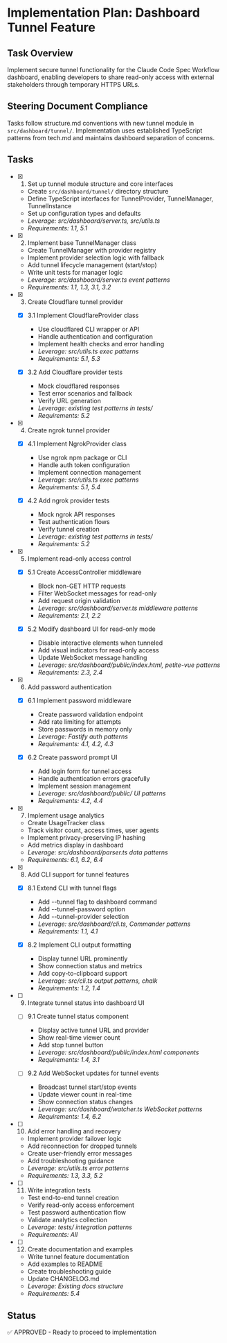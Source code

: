 # Implementation Plan: Dashboard Tunnel Feature

## Task Overview
Implement secure tunnel functionality for the Claude Code Spec Workflow dashboard, enabling developers to share read-only access with external stakeholders through temporary HTTPS URLs.

## Steering Document Compliance
Tasks follow structure.md conventions with new tunnel module in `src/dashboard/tunnel/`. Implementation uses established TypeScript patterns from tech.md and maintains dashboard separation of concerns.

## Tasks

- [x] 1. Set up tunnel module structure and core interfaces
  - Create `src/dashboard/tunnel/` directory structure
  - Define TypeScript interfaces for TunnelProvider, TunnelManager, TunnelInstance
  - Set up configuration types and defaults
  - _Leverage: src/dashboard/server.ts, src/utils.ts_
  - _Requirements: 1.1, 5.1_

- [x] 2. Implement base TunnelManager class
  - Create TunnelManager with provider registry
  - Implement provider selection logic with fallback
  - Add tunnel lifecycle management (start/stop)
  - Write unit tests for manager logic
  - _Leverage: src/dashboard/server.ts event patterns_
  - _Requirements: 1.1, 1.3, 3.1, 3.2_

- [x] 3. Create Cloudflare tunnel provider
  - [x] 3.1 Implement CloudflareProvider class
    - Use cloudflared CLI wrapper or API
    - Handle authentication and configuration
    - Implement health checks and error handling
    - _Leverage: src/utils.ts exec patterns_
    - _Requirements: 5.1, 5.3_
  
  - [x] 3.2 Add Cloudflare provider tests
    - Mock cloudflared responses
    - Test error scenarios and fallback
    - Verify URL generation
    - _Leverage: existing test patterns in tests/_
    - _Requirements: 5.2_

- [x] 4. Create ngrok tunnel provider
  - [x] 4.1 Implement NgrokProvider class
    - Use ngrok npm package or CLI
    - Handle auth token configuration
    - Implement connection management
    - _Leverage: src/utils.ts exec patterns_
    - _Requirements: 5.1, 5.4_
  
  - [x] 4.2 Add ngrok provider tests
    - Mock ngrok API responses
    - Test authentication flows
    - Verify tunnel creation
    - _Leverage: existing test patterns in tests/_
    - _Requirements: 5.2_

- [x] 5. Implement read-only access control
  - [x] 5.1 Create AccessController middleware
    - Block non-GET HTTP requests
    - Filter WebSocket messages for read-only
    - Add request origin validation
    - _Leverage: src/dashboard/server.ts middleware patterns_
    - _Requirements: 2.1, 2.2_
  
  - [x] 5.2 Modify dashboard UI for read-only mode
    - Disable interactive elements when tunneled
    - Add visual indicators for read-only access
    - Update WebSocket message handling
    - _Leverage: src/dashboard/public/index.html, petite-vue patterns_
    - _Requirements: 2.3, 2.4_

- [x] 6. Add password authentication
  - [x] 6.1 Implement password middleware
    - Create password validation endpoint
    - Add rate limiting for attempts
    - Store passwords in memory only
    - _Leverage: Fastify auth patterns_
    - _Requirements: 4.1, 4.2, 4.3_
  
  - [x] 6.2 Create password prompt UI
    - Add login form for tunnel access
    - Handle authentication errors gracefully
    - Implement session management
    - _Leverage: src/dashboard/public/ UI patterns_
    - _Requirements: 4.2, 4.4_

- [x] 7. Implement usage analytics
  - Create UsageTracker class
  - Track visitor count, access times, user agents
  - Implement privacy-preserving IP hashing
  - Add metrics display in dashboard
  - _Leverage: src/dashboard/parser.ts data patterns_
  - _Requirements: 6.1, 6.2, 6.4_

- [x] 8. Add CLI support for tunnel features
  - [x] 8.1 Extend CLI with tunnel flags
    - Add --tunnel flag to dashboard command
    - Add --tunnel-password option
    - Add --tunnel-provider selection
    - _Leverage: src/dashboard/cli.ts, Commander patterns_
    - _Requirements: 1.1, 4.1_
  
  - [x] 8.2 Implement CLI output formatting
    - Display tunnel URL prominently
    - Show connection status and metrics
    - Add copy-to-clipboard support
    - _Leverage: src/cli.ts output patterns, chalk_
    - _Requirements: 1.2, 1.4_

- [ ] 9. Integrate tunnel status into dashboard UI
  - [ ] 9.1 Create tunnel status component
    - Display active tunnel URL and provider
    - Show real-time viewer count
    - Add stop tunnel button
    - _Leverage: src/dashboard/public/index.html components_
    - _Requirements: 1.4, 3.1_
  
  - [ ] 9.2 Add WebSocket updates for tunnel events
    - Broadcast tunnel start/stop events
    - Update viewer count in real-time
    - Show connection status changes
    - _Leverage: src/dashboard/watcher.ts WebSocket patterns_
    - _Requirements: 1.4, 6.2_

- [ ] 10. Add error handling and recovery
  - Implement provider failover logic
  - Add reconnection for dropped tunnels
  - Create user-friendly error messages
  - Add troubleshooting guidance
  - _Leverage: src/utils.ts error patterns_
  - _Requirements: 1.3, 3.3, 5.2_

- [ ] 11. Write integration tests
  - Test end-to-end tunnel creation
  - Verify read-only access enforcement
  - Test password authentication flow
  - Validate analytics collection
  - _Leverage: tests/ integration patterns_
  - _Requirements: All_

- [ ] 12. Create documentation and examples
  - Write tunnel feature documentation
  - Add examples to README
  - Create troubleshooting guide
  - Update CHANGELOG.md
  - _Leverage: Existing docs structure_
  - _Requirements: 5.4_

## Status

✅ APPROVED - Ready to proceed to implementation